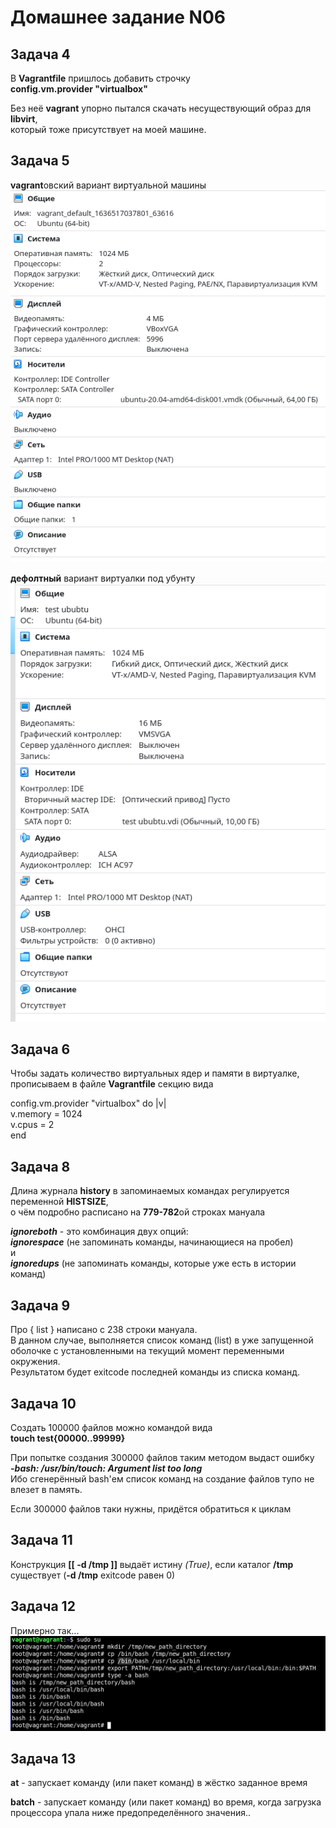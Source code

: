 Домашнее задание N06
====================

Задача 4
--------

В **Vagrantfile** пришлось добавить строчку  
**config.vm.provider "virtualbox"**  
  
Без неё **vagrant** упорно пытался скачать несуществующий образ для **libvirt**,  
который тоже присутствует на моей машине.

Задача 5
--------

**vagrant**овский вариант виртуальной машины  
![Vagrant_Ubuntu](/dz06/pic/Vagrant_VM_settings.png)
  

**дефолтный** вариант виртуалки под убунту  
![Default_Ubuntu](/dz06/pic/Default_VM_settings.png)
  

Задача 6
--------

Чтобы задать количество виртуальных ядер и памяти в виртуалке,  
прописываем в файле **Vagrantfile** секцию вида
  
 config.vm.provider "virtualbox" do |v|  
    v.memory = 1024  
    v.cpus = 2  
 end  

Задача 8
--------

Длина журнала **history** в запоминаемых командах регулируется переменной **HISTSIZE**,  
о чём подробно расписано на **779-782**ой строках мануала  
  
***ignoreboth*** - это комбинация двух опций:  
***ignorespace*** (не запоминать команды, начинающиеся на пробел)  
и  
***ignoredups*** (не запоминать команды, которые уже есть в истории команд)  

Задача 9
--------

Про { list } написано с 238 строки мануала.  
В данном случае,  выполняется список команд (list) в уже запущенной оболочке с установленными на текущий момент переменными окружения.  
Результатом будет exitcode последней команды из списка команд.

Задача 10
---------

Создать 100000 файлов можно командой вида  
**touch test{00000..99999}**  

При попытке создания 300000 файлов таким методом выдаст ошибку  
***-bash: /usr/bin/touch: Argument list too long***  
Ибо сгенерённый bash'ем список команд на создание файлов тупо не влезет в память.  
  
Если 300000 файлов таки нужны, придётся обратиться к циклам  

Задача 11
---------

Конструкция **[[ -d /tmp ]]** выдаёт истину *(True)*, если каталог **/tmp** существует (**-d /tmp** exitcode равен 0)

Задача 12
---------

Примерно так...
![bash_path](/dz06/pic/bash_path.png)

Задача 13
---------

**at** - запускает команду (или пакет команд) в жёстко заданное время  
  
**batch** - запускает команду (или пакет команд) во время, когда загрузка процессора упала ниже предопределённого значения..

